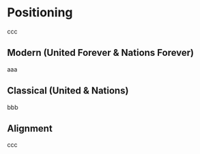 # Positioning
ccc

## Modern (United Forever & Nations Forever)
aaa

## Classical (United & Nations)
bbb

## Alignment
ccc